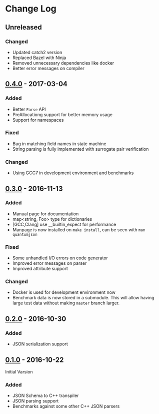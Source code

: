 # Change Log

## Unreleased

### Changed

- Updated catch2 version
- Replaced Bazel with Ninja
- Removed unnecessary dependencies like docker
- Better error messages on compiler

## [0.4.0] - 2017-03-04

### Added

- Better `Parse` API
- PreAllocationg support for better memory usage
- Support for namespaces

### Fixed

- Bug in matching field names in state machine
- String parsing is fully implemented with surrogate pair verification

### Changed

- Using GCC7 in development environment and benchmarks

## [0.3.0] - 2016-11-13

### Added

- Manual page for documentation
- map<string, Foo> type for dictionaries
- [GCC,Clang] use __builtin_expect for performance
- Manpage is now installed on `make install`, can be seen with `man quantumjson`

### Fixed

- Some unhandled I/O errors on code generator
- Improved error messages on parser
- Improved attribute support

### Changed

- Docker is used for development environment now
- Benchmark data is now stored in a submodule. This will allow having large
  test data without making `master` branch larger.

## [0.2.0] - 2016-10-30

### Added

- JSON serialization support

## [0.1.0] - 2016-10-22

Initial Varsion

### Added

- JSON Schema to C++ transpiler
- JSON parsing support
- Benchmarks against some other C++ JSON parsers


[0.1.0]: https://github.com/mserdarsanli/QuantumJson/releases/tag/v0.1.0
[0.2.0]: https://github.com/mserdarsanli/QuantumJson/releases/tag/v0.2.0
[0.3.0]: https://github.com/mserdarsanli/QuantumJson/releases/tag/v0.3.0
[0.4.0]: https://github.com/mserdarsanli/QuantumJson/releases/tag/v0.4.0
